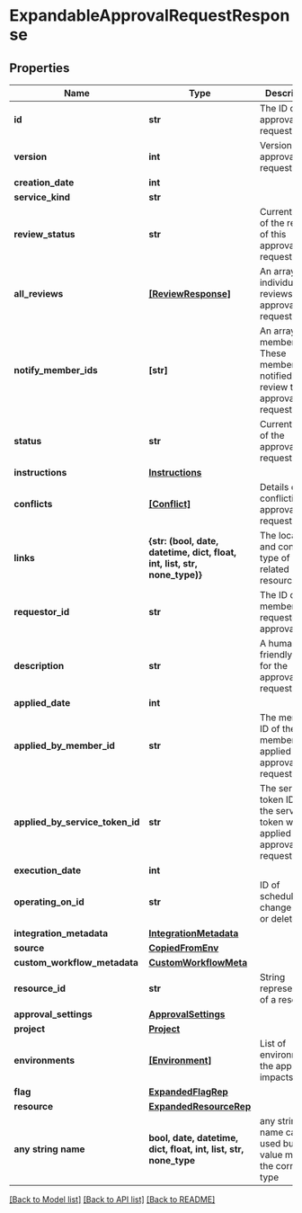# ExpandableApprovalRequestResponse


## Properties
Name | Type | Description | Notes
------------ | ------------- | ------------- | -------------
**id** | **str** | The ID of this approval request | 
**version** | **int** | Version of the approval request | 
**creation_date** | **int** |  | 
**service_kind** | **str** |  | 
**review_status** | **str** | Current status of the review of this approval request | 
**all_reviews** | [**[ReviewResponse]**](ReviewResponse.md) | An array of individual reviews of this approval request | 
**notify_member_ids** | **[str]** | An array of member IDs. These members are notified to review the approval request. | 
**status** | **str** | Current status of the approval request | 
**instructions** | [**Instructions**](Instructions.md) |  | 
**conflicts** | [**[Conflict]**](Conflict.md) | Details on any conflicting approval requests | 
**links** | **{str: (bool, date, datetime, dict, float, int, list, str, none_type)}** | The location and content type of related resources | 
**requestor_id** | **str** | The ID of the member who requested the approval | [optional] 
**description** | **str** | A human-friendly name for the approval request | [optional] 
**applied_date** | **int** |  | [optional] 
**applied_by_member_id** | **str** | The member ID of the member who applied the approval request | [optional] 
**applied_by_service_token_id** | **str** | The service token ID of the service token which applied the approval request | [optional] 
**execution_date** | **int** |  | [optional] 
**operating_on_id** | **str** | ID of scheduled change to edit or delete | [optional] 
**integration_metadata** | [**IntegrationMetadata**](IntegrationMetadata.md) |  | [optional] 
**source** | [**CopiedFromEnv**](CopiedFromEnv.md) |  | [optional] 
**custom_workflow_metadata** | [**CustomWorkflowMeta**](CustomWorkflowMeta.md) |  | [optional] 
**resource_id** | **str** | String representation of a resource | [optional] 
**approval_settings** | [**ApprovalSettings**](ApprovalSettings.md) |  | [optional] 
**project** | [**Project**](Project.md) |  | [optional] 
**environments** | [**[Environment]**](Environment.md) | List of environments the approval impacts | [optional] 
**flag** | [**ExpandedFlagRep**](ExpandedFlagRep.md) |  | [optional] 
**resource** | [**ExpandedResourceRep**](ExpandedResourceRep.md) |  | [optional] 
**any string name** | **bool, date, datetime, dict, float, int, list, str, none_type** | any string name can be used but the value must be the correct type | [optional]

[[Back to Model list]](../README.md#documentation-for-models) [[Back to API list]](../README.md#documentation-for-api-endpoints) [[Back to README]](../README.md)


